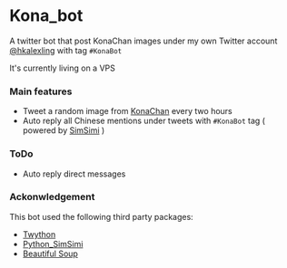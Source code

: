 # Kona_bot
A twitter bot that post KonaChan images under my own Twitter account [@hkalexling](https://twitter.com/hkalexling) with tag `#KonaBot`

It's currently living on a VPS

### Main features
- Tweet a random image from [KonaChan](https://konachan.net) every two hours
- Auto reply all Chinese mentions under tweets with `#KonaBot` tag ( powered by [SimSimi](http://developer.simsimi.com) )

### ToDo
- Auto reply direct messages

### Ackonwledgement
This bot used the following third party packages:
- [Twython](https://github.com/ryanmcgrath/twython)
- [Python_SimSimi](https://github.com/six519/python-simsimi)
- [Beautiful Soup](http://www.crummy.com/software/BeautifulSoup/)
